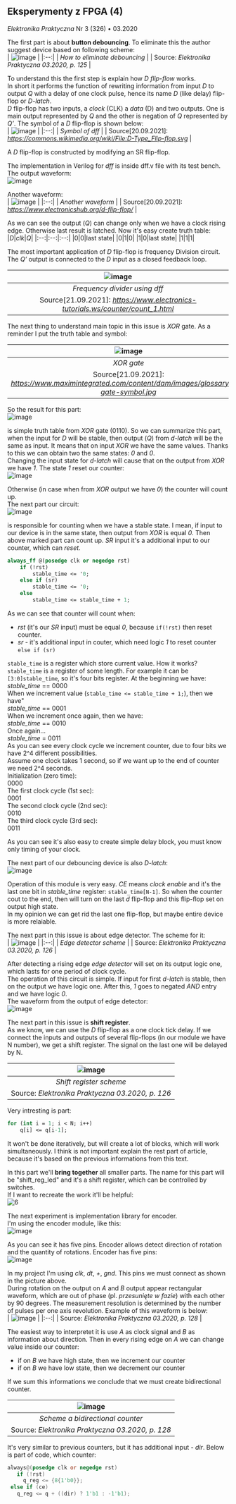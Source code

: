 ## Eksperymenty z FPGA (4)
*Elektronika Praktyczna* Nr 3 (326) • 03.2020

The first part is about **button debouncing**. To eliminate this the author
suggest device based on following scheme: <br/>
| ![image](https://user-images.githubusercontent.com/43972902/134013314-c30299a2-7033-443d-9983-093538907c47.png) |
|:--:|
| *How to eliminate debouncing* |
| Source: *Elektronika Praktyczna 03.2020, p. 125* |

To understand this the first step is explain how *D flip-flow* works. <br/>
In short it performs the function of rewriting information from input *D* to
output *Q* with a delay of one clock pulse, hence its name *D* (like delay) 
flip-flop or *D-latch*. <br>
*D* flip-flop has two inputs, a *clock* (CLK) a *data* (D) and two outputs. One
is main output represented by *Q* and the other is negation of *Q* represented 
by *Q’*. The symbol of a *D* flip-flop is shown below: <br/>
| ![image](https://user-images.githubusercontent.com/43972902/134033780-dd9b3ce6-1144-4382-8915-2dae246bd394.png) |
|:--:|
| *Symbol of dff* |
| Source[20.09.2021]: *https://commons.wikimedia.org/wiki/File:D-Type_Flip-flop.svg* |

A *D* flip-flop is constructed by modifying an SR flip-flop.

The implementation in Verilog for *dff* is inside dff.v file with its test
bench. The output waveform: <br/>
![image](https://user-images.githubusercontent.com/43972902/134030345-4e069495-1ce0-4683-84be-36b7674f2513.png)

Another waveform: <br/>
| ![image](https://user-images.githubusercontent.com/43972902/134032875-da8af41f-e7ad-40b5-b0f1-b3e0e532db16.png) |
|:--:|
| *Another waveform* |
| Source[20.09.2021]: *https://www.electronicshub.org/d-flip-flop/* |

As we can see the output (*Q*) can change only when we have a clock rising edge. 
Otherwise last result is latched. Now it's easy create truth table: <br/>
|*D*|*clk*|*Q*|
|:--:|:--:|:--:|
|0|0|last state|
|0|1|0|
|1|0|last state|
|1|1|1|

The most important application of *D* flip-flop is frequency Division circuit.
The *Q’* output is connected to the *D* input as a closed feedback loop.

| ![image](https://user-images.githubusercontent.com/43972902/134180330-a4c1a48c-0a80-4788-9536-9f72d0097fee.png) |
|:--:|
| *Frequency divider using dff* |
| Source[21.09.2021]: *https://www.electronics-tutorials.ws/counter/count_1.html* |

The next thing to understand main topic in this issue is *XOR* gate. As a 
reminder I put the truth table and symbol: <br/>

| ![image](https://user-images.githubusercontent.com/43972902/134187454-a88b3f17-89a9-4011-9dc3-f747d2676be1.png) |
|:--:|
| *XOR gate* |
| Source[21.09.2021]: *https://www.maximintegrated.com/content/dam/images/glossary/xor-gate-symbol.jpg* |

So the result for this part: <br/>
![image](https://user-images.githubusercontent.com/43972902/134188780-ff4bc2f5-b3a3-4239-b941-ff149e086b04.png)

is simple truth table from *XOR* gate (0110). So we can summarize this part, when 
the input for *D* will be stable, then output (*Q*) from *d-latch* will be the 
same as input. It means that on input *XOR* we have the same values. Thanks to
this we can obtain two the same states: *0* and *0*. <br/>
Changing the input state for *d-latch* will cause that on the output from *XOR* 
we have *1*. The state *1* reset our counter: <br/>
![image](https://user-images.githubusercontent.com/43972902/134194431-0222b806-297c-49c4-929d-b0cdadfc51aa.png)

Otherwise (in case when from *XOR* output we have *0*) the counter will count 
up. <br/>
The next part our circuit: <br/>
![image](https://user-images.githubusercontent.com/43972902/134318761-a899369e-977d-4844-91fe-91f110ac6a3c.png)

is responsible for counting when we have a stable state. I mean, if input to our
device is in the same state, then output from *XOR* is equal *0*. Then above 
marked part can count up. *SR* input it's a additional input to our counter, 
which can *reset*. <br/>
```SystemVerilog
always_ff @(posedge clk or negedge rst)
	if (!rst)
		stable_time <= '0;
	else if (sr)
		stable_time <= '0;
	else
		stable_time <= stable_time + 1;
```

As we can see that counter will count when:
- *rst* (it's our *SR* input) must be equal *0*, because `if(!rst)` then reset
	counter.
- *sr* - it's additional input in couter, which need logic *1* to reset counter
	`else if (sr)`

`stable_time` is a register which store current value. How it works? <br/>
`stable_time` is a register of some length. For example it can be 
`[3:0]stable_time`, so it's four bits register. At the beginning we have: <br/>
*stable_time* == 0000 <br/>
When we increment value (`stable_time <= stable_time + 1;`), then we have" <br/>
*stable_time* == 0001 <br/>
When we increment once again, then we have: <br/>
*stable_time* == 0010 <br/>
Once again... <br/>
*stable_time* = 0011 <br/>
As you can see every clock cycle we increment counter, due to four bits we have
2^4 different possibilities. <br/>
Assume one clock takes 1 second, so if we want up to the end of counter we need
2^4 seconds.  <br/>
Initialization (zero time):<br/>
0000 <br/>
The first clock cycle (1st sec): <br/>
0001 <br/>
The second clock cycle (2nd sec): <br/>
0010 <br/>
The third clock cycle (3rd sec): <br/>
0011 <br/>

As you can see it's also easy to create simple delay block, you must know only
timing of your clock.

The next part of our debouncing device is also *D-latch*: <br/>
![image](https://user-images.githubusercontent.com/43972902/134329124-06b38f28-b73c-4bcd-9d77-67837a355c51.png)

Operation of this module is very easy. *CE* means *clock enable* and it's the
last one bit in *stable_time* register: `stable_time[N-1]`. So when the counter
cout to the end, then will turn on the last *d* flip-flop and this flip-flop
set on output high state. <br/> In my opinion we can get rid the last one 
flip-flop, but maybe entire device is more relaiable.

The next part in this issue is about edge detector. The scheme for it: <br/>
| ![image](https://user-images.githubusercontent.com/43972902/134339227-1cb0c676-393f-40bf-bf65-2bc5a4f5dda2.png) |
|:--:|
| *Edge detector scheme* |
| Source: *Elektronika Praktyczna 03.2020, p. 126* |

After detecting a rising edge *edge detector* will set on its output logic one,
which lasts for one period of clock cycle. <br/>
The operation of this circuit is simple. If input for first *d-latch* is stable,
then on the output we have logic one. After this, *1* goes to negated *AND* 
entry and we have logic *0*. <br/>
The waveform from the output of edge detector: <br/>
![image](https://user-images.githubusercontent.com/43972902/134383503-5ea324e3-ec1f-401d-acbb-75f9d50fcb97.png)

The next part in this issue is **shift register**. <br/>
As we know, we can use the *D* flip-flop as a one clock tick delay. If we
connect the inputs and outputs of several flip-flops (in our module we have N
number), we get a shift register. The signal on the last one will be delayed by
N. <br/>

| ![image](https://user-images.githubusercontent.com/43972902/134386093-567ced41-6d09-4616-9ea8-32ddeefb59bb.png) |
|:--:|
| *Shift register scheme* |
| Source: *Elektronika Praktyczna 03.2020, p. 126* |

Very intresting is part: <br/>
```SystemVerilog
for (int i = 1; i < N; i++)
	q[i] <= q[i-1];
```

It won't be done iteratively, but will create a lot of blocks, which will work
simultaneously. I think is not important explain the rest part of article,
because it's based on the previous informations from this text.

In this part we'll **bring together** all smaller parts. The name for this part
will be "shift_reg_led" and it's a shift register, which can be controlled
by switches. <br/>
If I want to recreate the work it'll be helpful: <br/>
![6](https://user-images.githubusercontent.com/43972902/134549466-75c9da57-b13a-451d-b695-5a8c20d9c6b1.png)

The next experiment is implementation library for encoder. <br/>
I'm using the encoder module, like this: <br/>
![image](https://user-images.githubusercontent.com/43972902/134562519-5f93b082-719d-4204-8dca-c660f7544dd1.png)

As you can see it has five pins. Encoder allows detect direction of rotation and
the quantity of rotations. Encoder has five pins: <br/>
![image](https://user-images.githubusercontent.com/43972902/134662597-25a6b7ea-c455-458d-8a3f-f74f3173a1ed.png)

In my project I'm using *clk*, *dt*, *+*, *gnd*. This pins we must connect as
shown in the picture above. <br/>
During rotation on the output on *A* and *B* output appear rectangular waveform,
which are out of phase (pl. *przesunięte w fazie*) with each other by 90 degrees.
The measurement resolution is determined by the number of pulses per one axis 
revolution. Example of this waveform is below: <br/>
| ![image](https://user-images.githubusercontent.com/43972902/134663438-8f1de6a6-a2b3-46fa-8b76-82612716f29b.png) |
|:--:|
| Source: *Elektronika Praktyczna 03.2020, p. 128* |

The easiest way to interpretet it is use *A* as clock signal and *B* as 
information about direction. Then in every rising edge on *A* we can change 
value inside our counter: 
- if on *B* we have high state, then we increment our counter
- if on *B* we have low state, then we decrement our counter

If we sum this informations we conclude that we must create bidirectional 
counter. 

| ![image](https://user-images.githubusercontent.com/43972902/134664888-5110982d-a6b6-450e-ba25-6d105695b171.png) |
|:--:|
| *Scheme a bidirectional counter* |
| Source: *Elektronika Praktyczna 03.2020, p. 128* |

It's very similar to previous counters, but it has additional input - *dir*. 
Below is part of code, which counter: <br/>
```Verilog
always@(posedge clk or negedge rst)
   if (!rst)
     q_reg <= {8{1'b0}};
 else if (ce)
   q_reg <= q + ((dir) ? 1'b1 : -1'b1);
```


